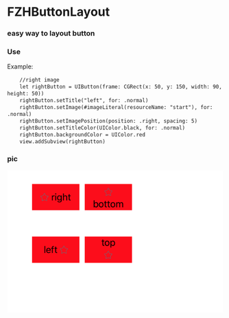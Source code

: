 # FZHButtonLayout

### easy way to layout button 

### Use

Example:

```     
    //right image
    let rightButton = UIButton(frame: CGRect(x: 50, y: 150, width: 90, height: 50))
    rightButton.setTitle("left", for: .normal)
    rightButton.setImage(#imageLiteral(resourceName: "start"), for: .normal)
    rightButton.setImagePosition(position: .right, spacing: 5)
    rightButton.setTitleColor(UIColor.black, for: .normal)
    rightButton.backgroundColor = UIColor.red
    view.addSubview(rightButton)
```

### pic
![image](https://github.com/fengzhihao123/FZHButtonLayout/blob/master/button.png)
